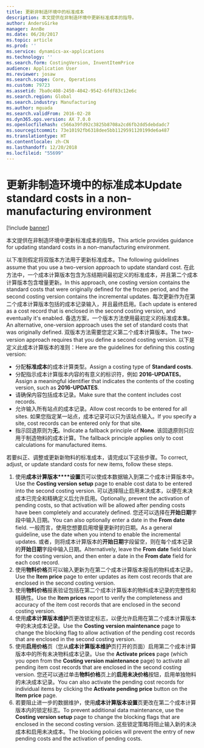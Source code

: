 ```yaml
---
title: 更新非制造环境中的标准成本
description: 本文提供在非制造环境中更新标准成本的指导。
author: AndersGirke
manager: AnnBe
ms.date: 06/20/2017
ms.topic: article
ms.prod: ''
ms.service: dynamics-ax-applications
ms.technology: ''
ms.search.form: CostingVersion, InventItemPrice
audience: Application User
ms.reviewer: josaw
ms.search.scope: Core, Operations
ms.custom: 79723
ms.assetid: 7ba0c408-2450-4042-9542-6fdf83c12e6c
ms.search.region: Global
ms.search.industry: Manufacturing
ms.author: mguada
ms.search.validFrom: 2016-02-28
ms.dyn365.ops.version: AX 7.0.0
ms.openlocfilehash: c566a39fd92c3825b8708a2cd6fb2dd5debdadc7
ms.sourcegitcommit: 73e10192fb6318dee5bb1129591120199de6a487
ms.translationtype: HT
ms.contentlocale: zh-CN
ms.lasthandoff: 12/20/2018
ms.locfileid: "55699"
---
```

# <a name="update-standard-costs-in-a-non-manufacturing-environment"></a><span data-ttu-id="cc433-103">更新非制造环境中的标准成本</span><span class="sxs-lookup"><span data-stu-id="cc433-103">Update standard costs in a non-manufacturing environment</span></span>

[!include [banner](../includes/banner.md)]

<span data-ttu-id="cc433-104">本文提供在非制造环境中更新标准成本的指导。</span><span class="sxs-lookup"><span data-stu-id="cc433-104">This article provides guidance for updating standard costs in a non-manufacturing environment.</span></span>

<span data-ttu-id="cc433-105">以下准则假定将双版本方法用于更新标准成本。</span><span class="sxs-lookup"><span data-stu-id="cc433-105">The following guidelines assume that you use a two-version approach to update standard cost.</span></span> <span data-ttu-id="cc433-106">在此方法中，一个成本计算版本包含为冻结期间最初定义的标准成本，并且第二个成本计算版本包含增量更新。</span><span class="sxs-lookup"><span data-stu-id="cc433-106">In this approach, one costing version contains the standard costs that were originally defined for the frozen period, and the second costing version contains the incremental updates.</span></span> <span data-ttu-id="cc433-107">每次更新作为在第二个成本计算版本包括的成本记录输入，并且最终启用。</span><span class="sxs-lookup"><span data-stu-id="cc433-107">Each update is entered as a cost record that is enclosed in the second costing version, and eventually it's enabled.</span></span> <span data-ttu-id="cc433-108">备选方案，一个版本方法使用最初定义的标准成本集。</span><span class="sxs-lookup"><span data-stu-id="cc433-108">An alternative, one-version approach uses the set of standard costs that was originally defined.</span></span> <span data-ttu-id="cc433-109">双版本方法需要您定义第二个成本计算版本。</span><span class="sxs-lookup"><span data-stu-id="cc433-109">The two-version approach requires that you define a second costing version.</span></span> <span data-ttu-id="cc433-110">以下是定义此成本计算版本的准则：</span><span class="sxs-lookup"><span data-stu-id="cc433-110">Here are the guidelines for defining this costing version:</span></span>

-   <span data-ttu-id="cc433-111">分配**标准成本**的成本计算类型。</span><span class="sxs-lookup"><span data-stu-id="cc433-111">Assign a costing type of **Standard costs**.</span></span>
-   <span data-ttu-id="cc433-112">分配指示成本计算版本内容的有意义的标识符，例如 **2016-UPDATES**。</span><span class="sxs-lookup"><span data-stu-id="cc433-112">Assign a meaningful identifier that indicates the contents of the costing version, such as **2016-UPDATES**.</span></span>
-   <span data-ttu-id="cc433-113">请确保内容包括成本记录。</span><span class="sxs-lookup"><span data-stu-id="cc433-113">Make sure that the content includes cost records.</span></span>
-   <span data-ttu-id="cc433-114">允许输入所有站点的成本记录。</span><span class="sxs-lookup"><span data-stu-id="cc433-114">Allow cost records to be entered for all sites.</span></span> <span data-ttu-id="cc433-115">如果您指定某一站点，成本记录可以只为该站点输入。</span><span class="sxs-lookup"><span data-stu-id="cc433-115">If you specify a site, cost records can be entered only for that site.</span></span>
-   <span data-ttu-id="cc433-116">指示回退原则为**无**。</span><span class="sxs-lookup"><span data-stu-id="cc433-116">Indicate a fallback principle of **None**.</span></span> <span data-ttu-id="cc433-117">该回退原则只应用于制造物料的成本计算。</span><span class="sxs-lookup"><span data-stu-id="cc433-117">The fallback principle applies only to cost calculations for manufactured items.</span></span>

<span data-ttu-id="cc433-118">若要纠正、调整或更新新物料的标准成本，请完成以下这些步骤。</span><span class="sxs-lookup"><span data-stu-id="cc433-118">To correct, adjust, or update standard costs for new items, follow these steps.</span></span>

1.  <span data-ttu-id="cc433-119">使用**成本计算版本\*\*\*\*设置**页可以使成本数据输入到第二个成本计算版本中。</span><span class="sxs-lookup"><span data-stu-id="cc433-119">Use the **Costing version** **setup** page to enable cost data to be entered into the second costing version.</span></span> <span data-ttu-id="cc433-120">可以选择阻止启用未决成本，以便在未决成本已完全和精确定义后允许启用。</span><span class="sxs-lookup"><span data-stu-id="cc433-120">Optionally, prevent the activation of pending costs, so that activation will be allowed after pending costs have been completely and accurately defined.</span></span> <span data-ttu-id="cc433-121">您还可以选择在**开始日期**字段中输入日期。</span><span class="sxs-lookup"><span data-stu-id="cc433-121">You can also optionally enter a date in the **From date** field.</span></span> <span data-ttu-id="cc433-122">一般而言，使用您想要启用增量更新时的日期。</span><span class="sxs-lookup"><span data-stu-id="cc433-122">As a general guideline, use the date when you intend to enable the incremental updates.</span></span> <span data-ttu-id="cc433-123">或者，则将成本计算版本的**开始日期**字段留空，则在每个成本记录的**开始日期**字段中输入日期。</span><span class="sxs-lookup"><span data-stu-id="cc433-123">Alternatively, leave the **From date** field blank for the costing version, and then enter a date in the **From date** field for each cost record.</span></span>
2.  <span data-ttu-id="cc433-124">使用**物料价格**页可以输入更新为在第二个成本计算版本报告的物料成本记录。</span><span class="sxs-lookup"><span data-stu-id="cc433-124">Use the **Item price** page to enter updates as item cost records that are enclosed in the second costing version.</span></span>
3.  <span data-ttu-id="cc433-125">使用**物料价格**报表验证包括在第二个成本计算版本的物料成本记录的完整性和精确性。</span><span class="sxs-lookup"><span data-stu-id="cc433-125">Use the **Item prices** report to verify the completeness and accuracy of the item cost records that are enclosed in the second costing version.</span></span>
4.  <span data-ttu-id="cc433-126">使用**成本计算版本维护**页更改锁定标志，以便允许启用在第二个成本计算版本中的未决成本记录。</span><span class="sxs-lookup"><span data-stu-id="cc433-126">Use the **Costing version maintenance** page to change the blocking flag to allow activation of the pending cost records that are enclosed in the second costing version.</span></span>
5.  <span data-ttu-id="cc433-127">使用**启用价格**页（您从**成本计算版本维护**页打开的页面）启用第二个成本计算版本中的所有未决物料成本记录。</span><span class="sxs-lookup"><span data-stu-id="cc433-127">Use the **Activate prices** page (which you open from the **Costing version maintenance** page) to activate all pending item cost records that are enclosed in the second costing version.</span></span> <span data-ttu-id="cc433-128">您还可以通过单击**物料价格**页上的**启用未决价格**按钮，启用单独物料的未决成本记录。</span><span class="sxs-lookup"><span data-stu-id="cc433-128">You can also activate the pending cost records for individual items by clicking the **Activate pending price** button on the **Item price** page.</span></span>
6.  <span data-ttu-id="cc433-129">若要阻止进一步的数据维护，使用**成本计算版本设置**页更改在第二个成本计算版本内的锁定标志。</span><span class="sxs-lookup"><span data-stu-id="cc433-129">To prevent additional data maintenance, use the **Costing version setup** page to change the blocking flags that are enclosed in the second costing version.</span></span> <span data-ttu-id="cc433-130">这些锁定策略将阻止输入新的未决成本和启用未决成本。</span><span class="sxs-lookup"><span data-stu-id="cc433-130">The blocking policies will prevent the entry of new pending costs and the activation of pending costs.</span></span>




